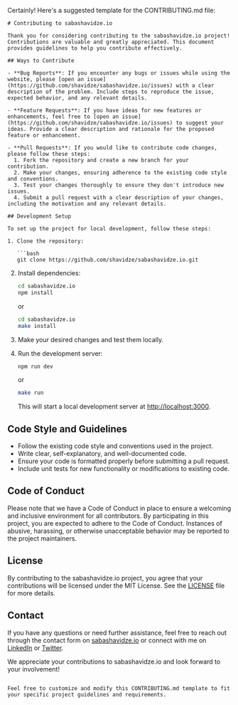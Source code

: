 Certainly! Here's a suggested template for the CONTRIBUTING.md file:

```
# Contributing to sabashavidze.io

Thank you for considering contributing to the sabashavidze.io project! Contributions are valuable and greatly appreciated. This document provides guidelines to help you contribute effectively.

## Ways to Contribute

- **Bug Reports**: If you encounter any bugs or issues while using the website, please [open an issue](https://github.com/shavidze/sabashavidze.io/issues) with a clear description of the problem. Include steps to reproduce the issue, expected behavior, and any relevant details.

- **Feature Requests**: If you have ideas for new features or enhancements, feel free to [open an issue](https://github.com/shavidze/sabashavidze.io/issues) to suggest your ideas. Provide a clear description and rationale for the proposed feature or enhancement.

- **Pull Requests**: If you would like to contribute code changes, please follow these steps:
  1. Fork the repository and create a new branch for your contribution.
  2. Make your changes, ensuring adherence to the existing code style and conventions.
  3. Test your changes thoroughly to ensure they don't introduce new issues.
  4. Submit a pull request with a clear description of your changes, including the motivation and any relevant details.

## Development Setup

To set up the project for local development, follow these steps:

1. Clone the repository:

   ```bash
   git clone https://github.com/shavidze/sabashavidze.io.git
   ```

2. Install dependencies:

   ```bash
   cd sabashavidze.io
   npm install
   ```
   or
   ```bash
   cd sabashavidze.io
   make install

3. Make your desired changes and test them locally.

4. Run the development server:

   ```bash
   npm run dev
   ```
   or
   ```bash
   make run
   ```

   This will start a local development server at [http://localhost:3000](http://localhost:3000).

## Code Style and Guidelines

- Follow the existing code style and conventions used in the project.
- Write clear, self-explanatory, and well-documented code.
- Ensure your code is formatted properly before submitting a pull request.
- Include unit tests for new functionality or modifications to existing code.

## Code of Conduct

Please note that we have a Code of Conduct in place to ensure a welcoming and inclusive environment for all contributors. By participating in this project, you are expected to adhere to the Code of Conduct. Instances of abusive, harassing, or otherwise unacceptable behavior may be reported to the project maintainers.

## License

By contributing to the sabashavidze.io project, you agree that your contributions will be licensed under the MIT License. See the [LICENSE](LICENSE) file for more details.

## Contact

If you have any questions or need further assistance, feel free to reach out through the contact form on [sabashavidze.io](https://sabashavidze.io) or connect with me on [LinkedIn](https://linkedin.com/in/your-linkedin-profile) or [Twitter](https://twitter.com/your-twitter-profile).

We appreciate your contributions to sabashavidze.io and look forward to your involvement!
```

Feel free to customize and modify this CONTRIBUTING.md template to fit your specific project guidelines and requirements.
